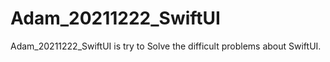 # Adam_20211222_SwiftUI
Adam_20211222_SwiftUI is try to Solve  the difficult problems about SwiftUI.
